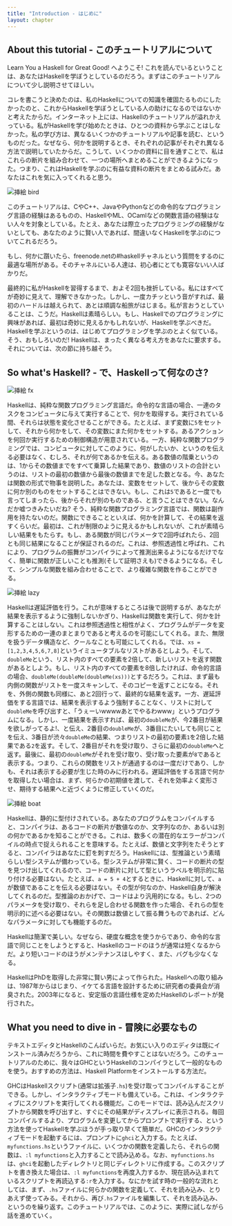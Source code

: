 ```yaml
---
title: "Introduction - はじめに"
layout: chapter
---
```




## About this tutorial - このチュートリアルについて

Learn You a Haskell for Great Good! へようこそ! これを読んでいるということは、あなたはHaskellを学ぼうとしているのだろう。まずはこのチュートリアルについて少し説明させてほしい。

コレを書こうと決めたのは、私のHaskellについての知識を確固たるものにしたかったのと、これからHaskellを学ぼうとしている人の助けになるのではないかと考えたからだ。インターネット上には、Haskellのチュートリアルが溢れかえっている。私がHaskellを学び始めたときは、ひとつの資料から学ぶことはしなかった。私の学び方は、異なるいくつかのチュートリアルや記事を読む、というものだった。なぜなら、何かを説明するとき、それぞれの記事がそれぞれ異なる方法で説明していたからだ。こうして、いくつかの資料に目を通すことで、私はこれらの断片を組み合わせて、一つの場所へまとめることができるようになった。つまり、これはHaskellを学ぶのに有益な資料の断片をまとめる試みだ。あなたはこれを気に入ってくれると思う。

<img src="//s3.amazonaws.com/lyah/bird.png" alt="挿絵 bird" class="img-left">

このチュートリアルは、CやC++、JavaやPythonなどの命令的なプログラミング言語の経験はあるものの、HaskellやML、OCamlなどの関数言語の経験はない人々を対象としている。たとえ、あなたは際立ったプログラミングの経験がないとしても、あなたのように賢い人であれば、間違いなくHaskellを学ぶのについてこれるだろう。

もし、何かに躓いたら、freenode.netの#haskellチャネルという質問をするのに最適な場所がある。そのチャネルにいる人達は、初心者にとても寛容ないい人ばかりだ。

最終的に私がHaskellを習得するまで、およそ2回も挫折している。私にはすべてが奇妙に見えて、理解できなかった。しかし、一度カチッという音がすれば、最初のハードルは越えられて、あとは順調な船旅がはじまる。私が言おうとしていることは、こうだ。Haskellは素晴らしい。もし、Haskellでのプログラミングに興味があれば、最初は奇妙に見えるかもしれないが、Haskellを学ぶべきだ。Haskellを学ぶというのは、はじめてプログラミングを学ぶのとよく似ている。そう、おもしろいのだ! Haskellは、まったく異なる考え方をあなたに要求する。それについては、次の節に持ち越そう。



## So what's Haskell? - で、Haskellって何なのさ?

<img src="//s3.amazonaws.com/lyah/fx.png" alt="挿絵 fx" class="img-right">

Haskellは、純粋な関数プログラミング言語だ。命令的な言語の場合、一連のタスクをコンピュータに与えて実行することで、何かを取得する。実行されている間、それらは状態を変化させることができる。たとえば、まず変数に`5`をセットして、それから何かをして、その変数にまた何かをセットする。あるアクションを何回か実行するための制御構造が用意されている。一方、純粋な関数プログラミングでは、コンピュータに対してこのように、何がしたいか、というのを伝える必要はなく、むしろ、それが何であるかを伝える。ある数値の階乗というのは、1からその数値までをすべて乗算した結果であり、数値のリストの合計というのは、リストの最初の数値から最後の数値までを足した数となる。今、あなたは関数の形式で物事を説明した。あなたは、変数をセットして、後からその変数に何か別のものをセットすることはできない。もし、これは`5`であると一度でも言ってしまったら、後からそれが別のものである、と言うことはできない。なんだか嘘つきみたいだね? そう、純粋な関数プログラミング言語では、関数は副作用を持たないのだ。関数にできることといえば、何かを計算して、その結果を返すくらいだ。最初は、これが制限のように見えるかもしれないが、これが素晴らしい結果をもたらす。もし、ある関数が同じパラメータで2回呼ばれたら、2回とも同じ結果になることが保証されるのだ。これは、参照透過性と呼ばれ、これにより、プログラムの振舞がコンパイラによって推測出来るようになるだけでなく、簡単に関数が正しいことも推測(そして証明さえも)できるようになる。そして、シンプルな関数を組み合わせることで、より複雑な関数を作ることができる。

<img src="//s3.amazonaws.com/lyah/lazy.png" alt="挿絵 lazy" class="img-right">

Haskellは遅延評価を行う。これが意味するところは後で説明するが、あなたが結果を表示するように強制しないかぎり、Haskellは関数を実行して、何かを計算することはしない。これは参照透過性と相性がよく、プログラムがデータを変形するための一連のまとまりであると考えるのを可能にしてくれる。また、無限を扱うデータ構造など、クールなことも可能にしてくれる。では、`xs = [1,2,3,4,5,6,7,8]`というイミュータブルなリストがあるとしよう。そして、`doubleMe`という、リスト内のすべての要素を2倍して、新しいリストを返す関数があるとしよう。もし、リスト内のすべての要素を8倍したければ、命令的言語の場合、`doubleMe(doubleMe(doubleMe(xs)))`とするだろう。これは、まず最も内側の関数がリストを一度スキャンして、そのコピーを返すことになる。それを、外側の関数も同様に、あと2回行って、最終的な結果を返す。一方、遅延評価をする言語では、結果を表示するよう強制することなく、リストに対して`doubleMe`を呼び出すと、「うぇーいwwwwあとでやるわwww」というプログラムになる。しかし、一度結果を表示すれば、最初の`doubleMe`が、今2番目が結果を欲しがってるよ!、と伝え、2番目の`doubleMe`が、3番目にたいしても同じことを伝え、3番目が渋々`doubleMe`の結果、つまりリストの最初の要素`1`を2倍した結果である`2`を返す。そして、2番目がそれを受け取り、さらに最初の`doubleMe`へと返す。最後に、最初の`doubleMe`がそれを受け取り、受け取った要素が`8`であると表示する。つまり、これらの関数をリストが通過するのは一度だけであり、しかも、それは表示する必要が生じた時のみに行われる。遅延評価をする言語で何かを取得したい場合は、まず、何らかの初期値を渡して、それを効率よく変形させ、期待する結果へと近づくように修正していくのだ。

<img src="//s3.amazonaws.com/lyah/boat.png" alt="挿絵 boat" class="img-right">

Haskellは、静的に型付けされている。あなたのプログラムをコンパイルすると、コンパイラは、あるコードの断片が数値なのか、文字列なのか、あるいは別の何かであるかを知ることができる。これは、数多くの潜在的なエラーがコンパイルの時点で捉えられることを意味する。たとえば、数値と文字列をたそうとすると、コンパイラはあなたに釘を刺すだろう。Haskellには、型推論という素晴らしい型システムが備わっている。型システムが非常に賢く、コードの断片の型を見つけ出してくれるので、コードの断片に対して型というラベルを明示的に貼り付ける必要はない。たとえば、`a = 5 + 4`とするときに、Haskellに対して、`a`が数値であることを伝える必要はない。その型が何なのか、Haskell自身が解決してくれるのだ。型推論のおかげで、コードはより汎用的になる。もし、2つのパラメータを受け取り、それらを足し合わせる関数を作った場合、それらの型を明示的に述べる必要はない。その関数は数値として振る舞うものであれば、どんなパラメータに対しても機能するのだ。

Haskellは簡潔で美しい。なぜなら、硬度な概念を使うからであり、命令的な言語で同じことをしようとすると、Haskellのコードのほうが通常は短くなるからだ。より短いコードのほうがメンテナンスはしやすく、また、バグも少なくなる。

HaskellはPhDを取得した非常に賢い男によって作られた。Haskellへの取り組みは、1987年からはじまり、イケてる言語を設計するために研究者の委員会が消臭された。2003年になると、安定版の言語仕様を定めたHaskellのレポートが発行された。



## What you need to dive in - 冒険に必要なもの

テキストエディタとHaskellのこんぱいらだ。お気にい入りのエディタは既にインストール済みだろうから、これに時間を費やすことはないだろう。このチュートリアルのために、我々はGHCというHaskellのコンパイラとして一般的なものを使う。おすすめの方法は、Haskell Platformをインストールする方法だ。

GHCはHaskellスクリプト(通常は拡張子`.hs`)を受け取ってコンパイルすることができる。しかし、インタラクティブモードも備えている。これは、インタラクティブにスクリプトを実行してくれる機能だ。このモードでは、読み込んだスクリプトから関数を呼び出すと、すぐにその結果がディスプレイに表示される。毎回コンパイルするより、プログラムを変更してからプロンプトで実行する、という方法を使ってHaskellを学ぶほうが手っ取り早くて簡単だ。GHCのインタラクティブモードを起動するには、プロンプトに`ghci`と入力する。たとえば、`myfunctions.hs`というファイルに、いくつかの関数を定義したら、それらの関数は、`:l myfunctions`と入力することで読み込める。なお、`myfunctions.hs`は、`ghci`を起動したディレクトリと同じディレクトリに作成する。このスクリプトを書き換えた場合は、`:l myfunctions`を再度入力するか、現在読み込まれているスクリプトを再読込する`:r`を入力する。なにかを試す時の一般的な流れとしては、まず、`.hs`ファイルに何らかの関数を定義して、それを読み込み、とりあえず使ってみる。それから、再び`.hs`ファイルを編集して、それを読み込み、というのを繰り返す。このチュートリアルでは、このように、実際に試しながら話を進めていく。

